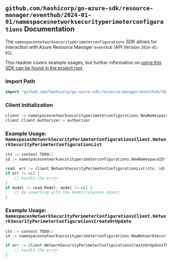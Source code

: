
## `github.com/hashicorp/go-azure-sdk/resource-manager/eventhub/2024-01-01/namespacesnetworksecurityperimeterconfigurations` Documentation

The `namespacesnetworksecurityperimeterconfigurations` SDK allows for interaction with Azure Resource Manager `eventhub` (API Version `2024-01-01`).

This readme covers example usages, but further information on [using this SDK can be found in the project root](https://github.com/hashicorp/go-azure-sdk/tree/main/docs).

### Import Path

```go
import "github.com/hashicorp/go-azure-sdk/resource-manager/eventhub/2024-01-01/namespacesnetworksecurityperimeterconfigurations"
```


### Client Initialization

```go
client := namespacesnetworksecurityperimeterconfigurations.NewNamespacesNetworkSecurityPerimeterConfigurationsClientWithBaseURI("https://management.azure.com")
client.Client.Authorizer = authorizer
```


### Example Usage: `NamespacesNetworkSecurityPerimeterConfigurationsClient.NetworkSecurityPerimeterConfigurationList`

```go
ctx := context.TODO()
id := namespacesnetworksecurityperimeterconfigurations.NewNamespaceID("12345678-1234-9876-4563-123456789012", "example-resource-group", "namespaceName")

read, err := client.NetworkSecurityPerimeterConfigurationList(ctx, id)
if err != nil {
	// handle the error
}
if model := read.Model; model != nil {
	// do something with the model/response object
}
```


### Example Usage: `NamespacesNetworkSecurityPerimeterConfigurationsClient.NetworkSecurityPerimeterConfigurationsCreateOrUpdate`

```go
ctx := context.TODO()
id := namespacesnetworksecurityperimeterconfigurations.NewNetworkSecurityPerimeterConfigurationID("12345678-1234-9876-4563-123456789012", "example-resource-group", "namespaceName", "networkSecurityPerimeterConfigurationName")

if err := client.NetworkSecurityPerimeterConfigurationsCreateOrUpdateThenPoll(ctx, id); err != nil {
	// handle the error
}
```
